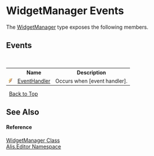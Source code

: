# WidgetManager Events
 

The <a href="8075d768-9a6b-69b6-1098-5f01db3df7b5">WidgetManager</a> type exposes the following members.


## Events
&nbsp;<table><tr><th></th><th>Name</th><th>Description</th></tr><tr><td>![Public event](media/pubevent.gif "Public event")</td><td><a href="cfdb783f-4498-fd12-02da-3f99f71dc5c8">EventHandler</a></td><td>
Occurs when [event handler].</td></tr></table>&nbsp;
<a href="#widgetmanager-events">Back to Top</a>

## See Also


#### Reference
<a href="8075d768-9a6b-69b6-1098-5f01db3df7b5">WidgetManager Class</a><br /><a href="b150ade4-39de-a232-5f06-d3cdc1b2c538">Alis.Editor Namespace</a><br />